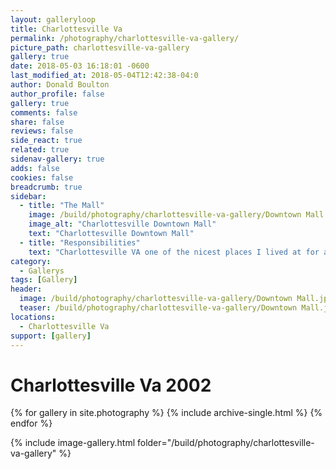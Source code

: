 ```yaml
---
layout: galleryloop
title: Charlottesville Va
permalink: /photography/charlottesville-va-gallery/
picture_path: charlottesville-va-gallery
gallery: true
date: 2018-05-03 16:18:01 -0600
last_modified_at: 2018-05-04T12:42:38-04:0
author: Donald Boulton
author_profile: false
gallery: true
comments: false
share: false
reviews: false
side_react: true
related: true
sidenav-gallery: true
adds: false
cookies: false
breadcrumb: true
sidebar:
  - title: "The Mall"
    image: /build/photography/charlottesville-va-gallery/Downtown Mall.jpg
    image_alt: "Charlottesville Downtown Mall"
    text: "Charlottesville Downtown Mall"
  - title: "Responsibilities"
    text: "Charlottesville VA one of the nicest places I lived at for about 2 months in 2002, while on the way to Washington DC."
category:
  - Gallerys
tags: [Gallery]
header:
  image: /build/photography/charlottesville-va-gallery/Downtown Mall.jpg
  teaser: /build/photography/charlottesville-va-gallery/Downtown Mall.jpg
locations:
  - Charlottesville Va
support: [gallery]
---
```


# Charlottesville Va 2002

{% for gallery in site.photography %}
  {% include archive-single.html %}
{% endfor %}

{% include image-gallery.html folder="/build/photography/charlottesville-va-gallery" %}
